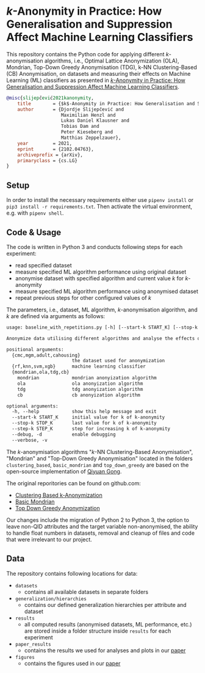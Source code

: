 # _k_-Anonymity in Practice: How Generalisation and Suppression Affect Machine Learning Classifiers

This repository contains the Python code for applying different _k_-anonymisation algorithms, i.e., Optimal Lattice Anonymization (OLA), Mondrian, Top-Down Greedy Anonymisation (TDG), k-NN Clustering-Based (CB) Anonymisation,  on datasets and measuring their effects on Machine Learning (ML) classifiers as presented in [_k_-Anonymity in Practice: How Generalisation and Suppression Affect Machine Learning Classifiers](https://arxiv.org/abs/2102.04763).

```bibtex
@misc{slijepčević2021kanonymity,
    title        = {$k$-Anonymity in Practice: How Generalisation and Suppression Affect Machine Learning Classifiers},
    author       = {Djordje Slijepčević and
                    Maximilian Henzl and
                    Lukas Daniel Klausner and
                    Tobias Dam and
                    Peter Kieseberg and
                    Matthias Zeppelzauer},
    year         = 2021,
    eprint       = {2102.04763},
    archiveprefix = {arXiv},
    primaryclass = {cs.LG}
}
```

## Setup

In order to install the necessary requirements either use `pipenv install` or `pip3 install -r requirements.txt`.
Then activate the virtual environment, e.g. with `pipenv shell`.

## Code & Usage
The code is written in Python 3 and conducts following steps for each experiment:

- read specified dataset
- measure specified ML algorithm performance using original dataset
- anonymise dataset with specified algorithm and current value _k_ for _k_-anonymity
- measure specified ML algorithm performance using anonymised dataset
- repeat previous steps for other configured values of _k_

The parameters, i.e., dataset, ML algorithm, _k_-anonymisation algorithm, and _k_ are defined via arguments as follows:

```txt
usage: baseline_with_repetitions.py [-h] [--start-k START_K] [--stop-k STOP_K] [--step-k STEP_K] [--debug] [--verbose] [{cmc,mgm,adult,cahousing}] [{rf,knn,svm,xgb}] {mondrian,ola,tdg,cb} ...

Anonymize data utilising different algorithms and analyse the effects of the anonymization on the data

positional arguments:
  {cmc,mgm,adult,cahousing}
                        the dataset used for anonymization
  {rf,knn,svm,xgb}      machine learning classifier
  {mondrian,ola,tdg,cb}
    mondrian            mondrian anonyization algorithm
    ola                 ola anonyization algorithm
    tdg                 tdg anonyization algorithm
    cb                  cb anonyization algorithm

optional arguments:
  -h, --help            show this help message and exit
  --start-k START_K     initial value for k of k-anonymity
  --stop-k STOP_K       last value for k of k-anonymity
  --step-k STEP_K       step for increasing k of k-anonymity
  --debug, -d           enable debugging
  --verbose, -v
```

The _k_-anonymisation algorithms "_k_-NN Clustering-Based Anonymisation", "Mondrian" and "Top-Down Greedy Anonymisation" located in the folders `clustering_based`, `basic_mondrian` and `top_down_greedy` are based on the open-source implementation of [Qiyuan Gong](mailto:qiyuangong@gmail.com).

The original reporitories can be found on github.com:

- [Clustering Based k-Anonymization](https://github.com/qiyuangong/Clustering_based_K_Anon)
- [Basic Mondrian](https://github.com/qiyuangong/Basic_Mondrian)
- [Top Down Greedy Anonymization](https://github.com/qiyuangong/Top_Down_Greedy_Anonymization)

Our changes include the migration of Python 2 to Python 3, the option to leave non-QID attributes and the target variable non-anonymised, the ability to handle float numbers in datasets, removal and cleanup of files and code that were irrelevant to our project.

## Data
The repository contains following locations for data:

- `datasets`
  - contains all available datasets in separate folders
- `generalization/hierarchies`
  - contains our defined generalization hierarchies per attribute and dataset
- `results`
  - all computed results (anonymised datasets, ML performance, etc.) are stored inside a folder structure inside `results` for each experiment
- `paper_results`
  - contains the results we used for analyses and plots in our [paper]((https://arxiv.org/abs/2102.04763))
- `figures`
  - contains the figures used in our [paper]((https://arxiv.org/abs/2102.04763))
